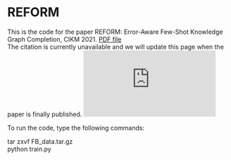 # REFORM

This is the code for the paper REFORM: Error-Aware Few-Shot Knowledge Graph Completion, CIKM 2021. [PDF file](https://songw-sw.github.io/REFORM.pdf)  
The citation is currently unavailable and we will update this page when the paper is finally published.
![Alt text](https://github.com/SongW-SW/REFORM/REFORM_Framework.pdf)

To run the code, type the following commands:  

tar zxvf FB_data.tar.gz  
python train.py  

